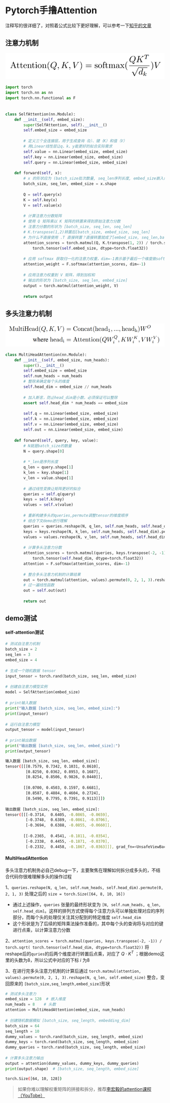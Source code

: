 # Pytorch手撸Attention

注释写的很详细了，对照着公式比较下更好理解，可以参考一下[知乎的文章](https://zhuanlan.zhihu.com/p/410776234)

## 注意力机制

![image-20240416192048826](./src/attention1.png)

```python
import torch
import torch.nn as nn
import torch.nn.functional as F


class SelfAttention(nn.Module):
    def __init__(self, embed_size):
        super(SelfAttention, self).__init__()
        self.embed_size = embed_size

        # 定义三个全连接层，用于生成查询（Q）、键（K）和值（V）
        # 用Linear线性层让q、k、y能更好的拟合实际需求
        self.value = nn.Linear(embed_size, embed_size)
        self.key = nn.Linear(embed_size, embed_size)
        self.query = nn.Linear(embed_size, embed_size)

    def forward(self, x):
        # x 的形状应为 (batch_size批次数量, seq_len序列长度, embed_size嵌入维度)
        batch_size, seq_len, embed_size = x.shape

        Q = self.query(x)
        K = self.key(x)
        V = self.value(x)
        
        # 计算注意力分数矩阵
        # 使用 Q 矩阵乘以 K 矩阵的转置来得到原始注意力分数
        # 注意力分数的形状为 [batch_size, seq_len, seq_len]
        # K.transpose(1,2)转置后[batch_size, embed_size, seq_len]
        # 为什么不直接使用 .T 直接转置？直接转置就成了[embed_size, seq_len,batch_size]，不方便后续进行矩阵乘法
        attention_scores = torch.matmul(Q, K.transpose(1, 2)) / torch.sqrt(
            torch.tensor(self.embed_size, dtype=torch.float32))

        # 应用 softmax 获取归一化的注意力权重，dim=-1表示基于最后一个维度做softmax
        attention_weight = F.softmax(attention_scores, dim=-1)

        # 应用注意力权重到 V 矩阵，得到加权和
        # 输出的形状为 [batch_size, seq_len, embed_size]
        output = torch.matmul(attention_weight, V)

        return output
```

## 多头注意力机制

![image-20240416192311672](./src/attention2.png)

```python
class MultiHeadAttention(nn.Module):
    def __init__(self, embed_size, num_heads):
        super().__init__()
        self.embed_size = embed_size
        self.num_heads = num_heads
        # 整除来确定每个头的维度
        self.head_dim = embed_size // num_heads
		
        # 加入断言，防止head_dim是小数，必须保证可以整除
        assert self.head_dim * num_heads == embed_size

        self.q = nn.Linear(embed_size, embed_size)
        self.k = nn.Linear(embed_size, embed_size)
        self.v = nn.Linear(embed_size, embed_size)
        self.out = nn.Linear(embed_size, embed_size)

    def forward(self, query, key, value):
        # N就是batch_size的数量
        N = query.shape[0]
        
        # *_len是序列长度
        q_len = query.shape[1]
        k_len = key.shape[1]
        v_len = value.shape[1]
		
        # 通过线性变换让矩阵更好的拟合
        queries = self.q(query)
        keys = self.k(key)
        values = self.v(value)
		
        # 重新构建多头的queries,permute调整tensor的维度顺序
        # 结合下文demo进行理解
        queries = queries.reshape(N, q_len, self.num_heads, self.head_dim).permute(0, 2, 1, 3)
        keys = keys.reshape(N, k_len, self.num_heads, self.head_dim).permute(0, 2, 1, 3)
        values = values.reshape(N, v_len, self.num_heads, self.head_dim).permute(0, 2, 1, 3)
		
        # 计算多头注意力分数
        attention_scores = torch.matmul(queries, keys.transpose(-2, -1)) / torch.sqrt(
            torch.tensor(self.head_dim, dtype=torch.float32))
        attention = F.softmax(attention_scores, dim=-1)
		
        # 整合多头注意力机制的计算结果
        out = torch.matmul(attention, values).permute(0, 2, 1, 3).reshape(N, q_len, self.embed_size)
        # 过一遍线性函数
        out = self.out(out)

        return out
```

## demo测试

#### self-attention测试

```python
# 测试自注意力机制
batch_size = 2
seq_len = 3
embed_size = 4

# 生成一个随机数据 tensor
input_tensor = torch.rand(batch_size, seq_len, embed_size)

# 创建自注意力模型实例
model = SelfAttention(embed_size)

# print输入数据
print("输入数据 [batch_size, seq_len, embed_size]:")
print(input_tensor)

# 运行自注意力模型
output_tensor = model(input_tensor)

# print输出数据
print("输出数据 [batch_size, seq_len, embed_size]:")
print(output_tensor)
```

```bash
输入数据 [batch_size, seq_len, embed_size]:
tensor([[[0.7579, 0.7342, 0.1031, 0.8610],
         [0.8250, 0.0362, 0.8953, 0.1687],
         [0.8254, 0.8506, 0.9826, 0.0440]],

        [[0.0700, 0.4503, 0.1597, 0.6681],
         [0.8587, 0.4884, 0.4604, 0.2724],
         [0.5490, 0.7795, 0.7391, 0.9113]]])

输出数据 [batch_size, seq_len, embed_size]:
tensor([[[-0.3714,  0.6405, -0.0865, -0.0659],
         [-0.3748,  0.6389, -0.0861, -0.0706],
         [-0.3694,  0.6388, -0.0855, -0.0660]],

        [[-0.2365,  0.4541, -0.1811, -0.0354],
         [-0.2338,  0.4455, -0.1871, -0.0370],
         [-0.2332,  0.4458, -0.1867, -0.0363]]], grad_fn=<UnsafeViewBackward0>)
```

#### MultiHeadAttention

多头注意力机制务必自己debug一下，主要聚焦在理解如何拆分成多头的，不结合代码你很难理解多头的操作过程

1、`queries.reshape(N, q_len, self.num_heads, self.head_dim).permute(0, 2, 1, 3)` 处理之后的 `size = torch.Size([64, 8, 10, 16])`

- 通过上述操作，`queries` 张量的最终形状变为 `[N, self.num_heads, q_len, self.head_dim]`。这样的排列方式使得每个注意力头可以单独处理对应的序列部分，而每个头的处理仅关注其分配到的特定维度 `self.head_dim`
- 这个形状是为了后续的矩阵乘法操作准备的，其中每个头的查询将与对应的键进行点乘，以计算注意力分数

2、`attention_scores = torch.matmul(queries, keys.transpose(-2, -1)) / torch.sqrt(
            torch.tensor(self.head_dim, dtype=torch.float32))` 将reshape后的`quries`的后两个维度进行转置后点乘，对应了 $Q \cdot K^T$ ；根据demo这里的头数为8，所以公式中对应的下标 $i$ 为8

 3、在进行完多头注意力机制的计算后通过 `torch.matmul(attention, values).permute(0, 2, 1, 3).reshape(N, q_len, self.embed_size)` 整合，变回原来的 `[batch_size,seq_length,embed_size]`形状

```python
# 测试多头注意力
embed_size = 128  # 嵌入维度
num_heads = 8    # 头数
attention = MultiHeadAttention(embed_size, num_heads)

# 创建随机数据模拟 [batch_size, seq_length, embedding_dim]
batch_size = 64
seq_length = 10
dummy_values = torch.rand(batch_size, seq_length, embed_size)
dummy_keys = torch.rand(batch_size, seq_length, embed_size)
dummy_queries = torch.rand(batch_size, seq_length, embed_size)

# 计算多头注意力输出
output = attention(dummy_values, dummy_keys, dummy_queries)
print(output.shape)  # [batch_size, seq_length, embed_size]
```

```bash
torch.Size([64, 10, 128])
```

> 如果你难以理解权重矩阵的拼接和拆分，推荐[李宏毅的attention课程（YouTobe）](https://www.youtube.com/watch?v=hYdO9CscNes)